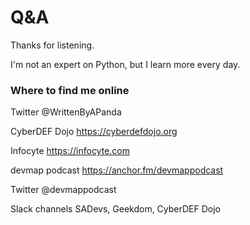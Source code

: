 # Q&A

Thanks for listening.

I'm not an expert on Python, but I learn more every day.

### Where to find me online

Twitter
@WrittenByAPanda

CyberDEF Dojo
https://cyberdefdojo.org

Infocyte
https://infocyte.com

devmap podcast
https://anchor.fm/devmappodcast

Twitter
@devmappodcast

Slack channels
SADevs, Geekdom, CyberDEF Dojo